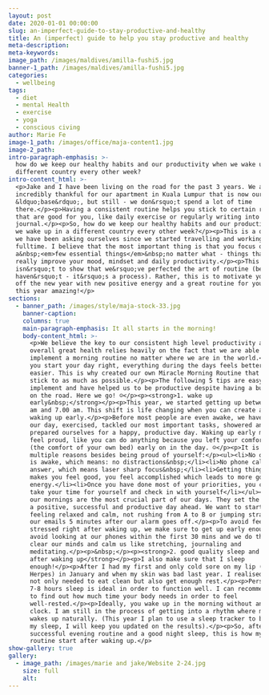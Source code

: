 ```yaml
---
layout: post
date: 2020-01-01 00:00:00
slug: an-imperfect-guide-to-stay-productive-and-healthy
title: An (imperfect) guide to help you stay productive and healthy
meta-description:
meta-keywords:
image_path: /images/maldives/amilla-fushi5.jpg
banner-1_path: /images/maldives/amilla-fushi5.jpg
categories:
  - wellbeing
tags:
  - diet
  - mental Health
  - exercise
  - yoga
  - conscious civing
author: Marie Fe
image-1_path: /images/office/maja-content1.jpg
image-2_path:
intro-paragraph-emphasis: >-
  how do we keep our healthy habits and our productivity when we wake up in a
  different country every other week?
intro-content_html: >-
  <p>Jake and I have been living on the road for the past 3 years. We are
  incredibly thankful for our apartment in Kuala Lumpur that is now our
  &ldquo;base&rdquo;, but still - we don&rsquo;t spend a lot of time
  there.</p><p>Having a consistent routine helps you stick to certain rituals
  that are good for you, like daily exercise or regularly writing into a
  journal.</p><p>So, how do we keep our healthy habits and our productivity when
  we wake up in a different country every other week?</p><p>This is a question
  we have been asking ourselves since we started travelling and working online
  fulltime. I believe that the most important thing is that you focus on
  a&nbsp;<em>few essential things</em>&nbsp;no matter what - things that can
  really improve your mood, mindset and daily productivity.</p><p>This post
  isn&rsquo;t to show that we&rsquo;ve perfected the art of routine (because we
  haven&rsquo;t - it&rsquo;s a process). Rather, this is to motivate you to kick
  off the new year with new positive energy and a great routine for you to make
  this year amazing!</p>
sections:
  - banner_path: /images/style/maja-stock-33.jpg
    banner-caption:
    columns: true
    main-paragraph-emphasis: It all starts in the morning!
    body-content_html: >-
      <p>We believe the key to our consistent high level productivity and our
      overall great health relies heavily on the fact that we are able to
      implement a morning routine no matter where we are in the world.</p><p>If
      you start your day right, everything during the days feels better and
      easier. This is why created our own Miracle Morning Routine that we try to
      stick to as much as possible.</p><p>The following 5 tips are easy to
      implement and have helped us to be productive despite having a busy life
      on the road. Here we go! ☺</p><p><strong>1. wake up
      early&nbsp;</strong></p><p>This year, we started getting up between 5.00
      am and 7.00 am. This shift is life changing when you can create a habit of
      waking up early.</p><p>Before most people are even awake, we have planned
      our day, exercised, tackled our most important tasks, showered and
      prepared ourselves for a happy, productive day. Waking up early makes you
      feel proud, like you can do anything because you left your comfort zone
      (the comfort of your own bed) early on in the day. ☺</p><p>It is great for
      multiple reasons besides being proud of yourself:</p><ul><li>No one else
      is awake, which means: no distractions&nbsp;</li><li>No phone calls to
      answer, which means laser sharp focus&nbsp;</li><li>Getting things done
      makes you feel good, you feel accomplished which leads to more good
      energy.</li><li>Once you have done most of your priorities, you can then
      take your time for yourself and check in with yourself</li></ul><p>To us,
      our mornings are the most crucial part of our days. They set the tone for
      a positive, successful and productive day ahead. We want to start our days
      feeling relaxed and calm, not rushing from A to B or jumping straight into
      our emails 5 minutes after our alarm goes off.</p><p>To avoid feeling
      stressed right after waking up, we make sure to get up early enough, we
      avoid looking at our phones within the first 30 mins and we do things that
      clear our minds and calm us like stretching, journaling and
      meditating.</p><p>&nbsp;</p><p><strong>2. good quality sleep and water
      after waking up</strong></p><p>I also make sure that I sleep
      enough!</p><p>After I had my first and only cold sore on my lip (deutsch:
      Herpes) in January and when my skin was bad last year. I realised that I
      not only needed to eat clean but also get enough rest.</p><p>Personally,
      7-8 hours sleep is ideal in order to function well. I can recommend to you
      to find out how much time your body needs in order to feel
      well-rested.</p><p>Ideally, you wake up in the morning without an alarm
      clock. I am still in the process of getting into a rhythm where my body
      wakes up naturally. (This year I plan to use a sleep tracker to better map
      my sleep, I will keep you updated on the results).</p><p>So, after a
      successful evening routine and a good night sleep, this is how my morning
      routine start after waking up.</p>
show-gallery: true
gallery:
  - image_path: /images/marie and jake/Website 2-24.jpg
    size: full
    alt:
---
```


